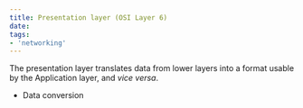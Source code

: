 ```yaml
---
title: Presentation layer (OSI Layer 6)
date:
tags:
- 'networking'
---
```


The presentation layer translates data from lower layers into a format usable by the Application layer, and *vice versa*.
* Data conversion
